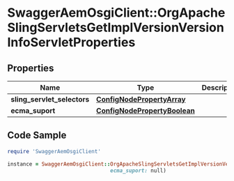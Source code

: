 # SwaggerAemOsgiClient::OrgApacheSlingServletsGetImplVersionVersionInfoServletProperties

## Properties

Name | Type | Description | Notes
------------ | ------------- | ------------- | -------------
**sling_servlet_selectors** | [**ConfigNodePropertyArray**](ConfigNodePropertyArray.md) |  | [optional] 
**ecma_suport** | [**ConfigNodePropertyBoolean**](ConfigNodePropertyBoolean.md) |  | [optional] 

## Code Sample

```ruby
require 'SwaggerAemOsgiClient'

instance = SwaggerAemOsgiClient::OrgApacheSlingServletsGetImplVersionVersionInfoServletProperties.new(sling_servlet_selectors: null,
                                 ecma_suport: null)
```


